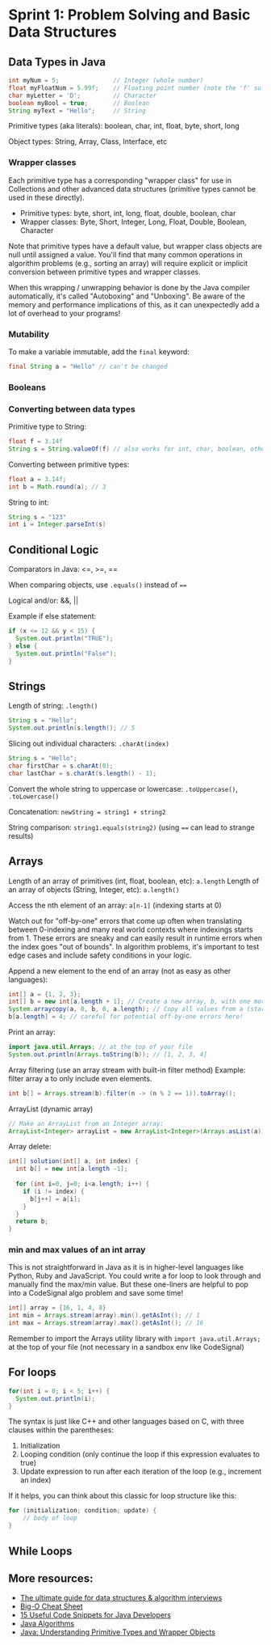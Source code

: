 # Sprint 1: Problem Solving and Basic Data Structures

## Data Types in Java

```java
int myNum = 5;               // Integer (whole number)
float myFloatNum = 5.99f;    // Floating point number (note the 'f' suffix on the number itself)
char myLetter = 'D';         // Character
boolean myBool = true;       // Boolean
String myText = "Hello";     // String
```

Primitive types (aka literals): boolean, char, int, float, byte, short, long

Object types: String, Array, Class, Interface, etc

### Wrapper classes
Each primitive type has a corresponding "wrapper class" for use in Collections and other advanced data structures (primitive types cannot be used in these directly).

* Primitive types: byte, short, int, long, float, double, boolean, char
* Wrapper classes: Byte, Short, Integer, Long, Float, Double, Boolean, Character

Note that primitive types have a default value, but wrapper class objects are null until assigned a value. You'll find that many common operations in algorithm problems (e.g., sorting an array) will require explicit or implicit conversion between primitive types and wrapper classes.

When this wrapping / unwrapping behavior is done by the Java compiler automatically, it's called "Autoboxing" and "Unboxing". Be aware of the memory and performance implications of this, as it can unexpectedly add a lot of overhead to your programs!

### Mutability
To make a variable immutable, add the `final` keyword:
```java
final String a = "Hello" // can't be changed
```

### Booleans

### Converting between data types
Primitive type to String:
```java
float f = 3.14f
String s = String.valueOf(f) // also works for int, char, boolean, others
```

Converting between primitive types:
```java
float a = 3.14f;
int b = Math.round(a); // 3
```

String to int:
```java
String s = "123"
int i = Integer.parseInt(s)
```


## Conditional Logic
Comparators in Java: <=, >=, ==

When comparing objects, use `.equals()` instead of `==`

Logical and/or: &&, ||

Example if else statement:
```java
if (x <= 12 && y < 15) {
  System.out.println("TRUE");
} else {
  System.out.println("False");
}
```

## Strings

Length of string: `.length()`
```java
String s = "Hello";
System.out.println(s.length(); // 5
```

Slicing out individual characters: `.charAt(index)`
```java
String s = "Hello";
char firstChar = s.charAt(0);
char lastChar = s.charAt(s.length() - 1);
```

Convert the whole string to uppercase or lowercase: `.toUppercase()`, `.toLowercase()`

Concatenation: `newString = string1 + string2`

String comparison: `string1.equals(string2)` (using `==` can lead to strange results)


## Arrays
Length of an array of primitives (int, float, boolean, etc): `a.length`
Length of an array of objects (String, Integer, etc): `a.length()`

Access the nth element of an array: `a[n-1]` (indexing starts at 0)

Watch out for "off-by-one" errors that come up often when translating between 0-indexing and many real world contexts where indexings starts from 1. These errors are sneaky and can easily result in runtime errors when the index goes "out of bounds". In algorithm problems, it's important to test edge cases and include safety conditions in your logic.

Append a new element to the end of an array (not as easy as other languages):
```java
int[] a = {1, 2, 3};
int[] b = new int[a.length + 1]; // Create a new array, b, with one more slot than a
System.arraycopy(a, 0, b, 0, a.length); // Copy all values from a (starting at index 0) to b (starting at index 0) 
b[a.length] = 4; // careful for potential off-by-one errors here!
```

Print an array:
```java
import java.util.Arrays; // at the top of your file
System.out.println(Arrays.toString(b)); // [1, 2, 3, 4]
```

Array filtering (use an array stream with built-in filter method)
Example: filter array a to only include even elements.
```java
int b[] = Arrays.stream(b).filter(n -> (n % 2 == 1)).toArray();
```


ArrayList (dynamic array)
```java
// Make an ArrayList from an Integer array:
ArrayList<Integer> arrayList = new ArrayList<Integer>(Arrays.asList(a));
```

Array delete:
```java
int[] solution(int[] a, int index) {
  int b[] = new int[a.length -1];
  
  for (int i=0, j=0; i<a.length; i++) {
    if (i != index) {
      b[j++] = a[i];
    }
  }
  return b;
}
```

### min and max values of an int array
This is not straightforward in Java as it is in higher-level languages like Python, Ruby and JavaScript.
You could write a for loop to look through and manually find the max/min value. But these one-liners are helpful to pop into a CodeSignal algo problem and save some time!
```java
int[] array = {16, 1, 4, 8}
int min = Arrays.stream(array).min().getAsInt(); // 1
int max = Arrays.stream(array).max().getAsInt(); // 16
```

Remember to import the Arrays utility library with `import java.util.Arrays;` at the top of your file (not necessary in a sandbox env like CodeSignal)

## For loops
```java
for(int i = 0; i < 5; i++) {
  System.out.println(i);
}
```
The syntax is just like C++ and other languages based on C, with three clauses within the parentheses:
1. Initialization
2. Looping condition (only continue the loop if this expression evaluates to true)
3. Update expression to run after each iteration of the loop (e.g., increment an index)

If it helps, you can think about this classic for loop structure like this:
```java
for (initialization; condition; update) {
    // body of loop 
}
```

## While Loops



## More resources:
* [The ultimate guide for data structures & algorithm interviews](https://dev.to/rahhularora/the-ultimate-guide-for-data-structures-algorithm-interviews-npo)
* [Big-O Cheat Sheet](https://www.bigocheatsheet.com/)
* [15 Useful Code Snippets for Java Developers](https://jaxenter.com/15-useful-code-snippets-java-developers-131796.html)
* [Java Algorithms](https://www.programiz.com/java-programming/algorithms)
* [Java: Understanding Primitive Types and Wrapper Objects](https://medium.com/@bpnorlander/java-understanding-primitive-types-and-wrapper-objects-a6798fb2afe9#:~:text=Java%20defines%20eight%20primitive%20data,a%20fixed%20value%20in%20memory.)
